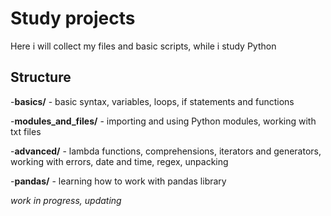 # Study projects
Here i will collect my files and basic scripts, while i study Python

## Structure
-**basics/** - basic syntax, variables, loops, if statements and functions

-**modules_and_files/** - importing and using Python modules, working with txt files

-**advanced/** - lambda functions, comprehensions, iterators and generators, working with errors, date and time, regex, unpacking

-**pandas/** - learning how to work with pandas library

*work in progress, updating*
